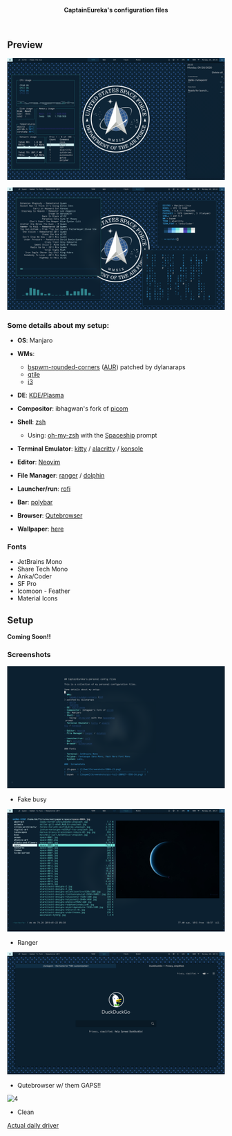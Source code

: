 <p align="center">
  <b> CaptainEureka's configuration files </b>
</p>

<p align="center">
  <a href="#setup"><img width="150px" style="padding: 0 10px;" src=""></a>
  <a href="#screenshots"><img width="150px" style="padding:0 10px;" src=""></a>
  <a href="https://github.com/CaptainEureka/dotfiles/wiki"><img width="150px" style="padding: 0 10px;" src=""></a>
</p>


## Preview

![All](Screenshots/pic-full-200928-2035-51.png)

![bspwm2](Screenshots/pic-full-200928-2022-19.png)

### Some details about my setup:

- **OS**: Manjaro

- **WMs**: 
  - [bspwm-rounded-corners](https://github.com/dylanaraps/bspqwm) ([AUR](https://aur.archlinux.org/packages/bspwm-rounded-corners/)) patched by dylanaraps
  - [qtile](https://qtile.org)
  - [i3](i3wm.org)
- **DE**: [KDE/Plasma](https://kde.org/plasma-desktop)
- **Compositor**: ibhagwan's fork of [picom](https://github.com/ibhagwan/picom)
- **Shell**: [zsh](https://wiki.archlinux.org/index.php/Zsh)
  - Using: [oh-my-zsh](https://github.com/ohmyzsh/ohmyzsh) with the [Spaceship](https://github.com/denysdovhan/spaceship-prompt) prompt
- **Terminal Emulator**: [kitty](https://github.com/kovidgoyal/kitty/) / [alacritty](https://github.com/alacritty/alacritty) / [konsole](https://github.com/KDE/konsole)
- **Editor**: [Neovim](https://github.com/neovim/neovim/)
- **File Manager**: [ranger](https://github.com/ranger/ranger) / [dolphin](https://invent.kde.org/system/dolphin)
- **Launcher/run**: [rofi](https://github.com/davatorium/rofi)
- **Bar**: [polybar](https://github.com/polybar/polybar)
- **Browser**: [Qutebrowser](https://github.com/qutebrowser)
- **Wallpaper**: [here](.wallpapers/ussf-wallp.jpg)

### Fonts

- JetBrains Mono
- Share Tech Mono
- Anka/Coder
- SF Pro
- Icomoon - Feather
- Material Icons

## Setup

**Coming Soon!!**

###  Screenshots

![Fake Busy](Screenshots/pic-full-200928-2037-02.png)

* Fake busy

![2](Screenshots/pic-full-200928-2021-36.png)

* Ranger

![3](Screenshots/pic-full-200928-2019-28.png)

* Qutebrowser w/ them GAPS!!

![4](Screenshots/pic-full-200928-2056-38.png)

* Clean

[Actual daily driver](Screenshots/pic-full-200927-1556-24.png)
